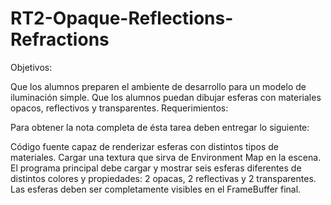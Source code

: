 # RT2-Opaque-Reflections-Refractions
Objetivos:

Que los alumnos preparen el ambiente de desarrollo para un modelo de iluminación simple.
Que los alumnos puedan dibujar esferas con materiales opacos, reflectivos y transparentes.
Requerimientos:

Para obtener la nota completa de ésta tarea deben entregar lo siguiente:

Código fuente capaz de renderizar esferas con distintos tipos de materiales.
Cargar una textura que sirva de Environment Map en la escena.
El programa principal debe cargar y mostrar seis esferas diferentes de distintos colores y propiedades: 2 opacas, 2 reflectivas y 2 transparentes.
Las esferas deben ser completamente visibles en el FrameBuffer final.